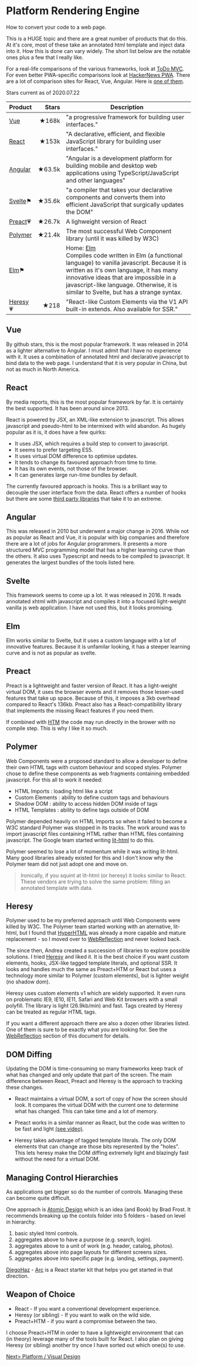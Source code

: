 # Platform Rendering Engine
How to convert your code to a web page.

This is a HUGE topic and there are a great number of products that do this. At it's core, most of these take an annotated html template and inject data into it. How this is done can vary widely. The short list below are the notable ones plus a few that I really like.

For a real-life comparisons of the various frameworks, look at [ToDo MVC](http://todomvc.com/). For even better PWA-specific comparisons look at [HackerNews PWA](https://hnpwa.com/). There are a lot of comparison sites for React, Vue, Angular. Here is [one of them](https://www.codeinwp.com/blog/angular-vs-vue-vs-react/).

Stars current as of 2020.07.22

| Product | Stars | Description |
| ------- | -----:| ----------- |
| [Vue](https://github.com/vuejs/vue) | ★168k | "a progressive framework for building user interfaces." |
| [React](https://github.com/facebook/react) | ★153k | "A declarative, efficient, and flexible JavaScript library for building user interfaces." |
| [Angular](https://github.com/angular/angular.js) | ★63.5k | "Angular is a development platform for building mobile and desktop web applications using TypeScript/JavaScript and other languages" |
| [Svelte](https://github.com/sveltejs/svelte)⚑  | ★35.6k | "a compiler that takes your declarative components and converts them into efficient JavaScript that surgically updates the DOM" |
| [Preact](https://github.com/preactjs/preact)💗 | ★26.7k | A lighweight version of React |
| [Polymer](https://github.com/Polymer/polymer) | ★21.4k| The most successful Web Component library (until it was killed by W3C) |
| [Elm](https://github.com/elm)⚑ |  | Home: [Elm](https://elm-lang.org/)<br>Compiles code written in Elm (a functional language) to vanilla javascript. Because it is written as it's own language, it has many innovative ideas that are impossible in a javascript-like language. Otherwise, it is similar to Svelte, but has a strange syntax. |
| [Heresy](https://github.com/WebReflection/heresy)💗 | ★218| "React-like Custom Elements via the V1 API built-in extends. Also available for SSR." |

## Vue
By github stars, this is the most popular framework. It was released in 2014 as a lighter alternative to Angular. I must admit that I have no experience with it. It uses a combination of annotated html and declarative javascript to bind data to the web page. I understand that it is very popular in China, but not as much in North America.

## React
By media reports, this is the most popular framework by far. It is certainly the best supported. It has been around since 2013.

React is powered by JSX, an XML-like extension to javascript. This allows javascript and pseudo-html to be intermixed with wild abandon. As hugely popular as it is, it does have a few quirks:

- It uses JSX, which requires a build step to convert to javascript.
- It seems to prefer targeting ES5.
- It uses virtual DOM difference to optimise updates.
- It tends to change its favoured approach from time to time.
- It has its own events, not those of the browser.
- It can generates large run-time bundles by default.

The currently favoured approach is hooks. This is a brilliant way to decouple the user interface from the data. React offers a number of hooks but there are some [third party libraries](https://github.com/streamich/react-use) that take it to an extreme.

## Angular
This was released in 2010 but underwent a major change in 2016. While not as popular as React and Vue, it is popular with big companies and therefore there are a lot of jobs for Angular programmers. It presents a more structured MVC programming model that has a higher learning curve than the others. It also uses Typescript and needs to be compiled to javascript. It generates the largest bundles of the tools listed here.

## Svelte
This framework seems to come up a lot. It was released in 2016. It reads annotated xhtml with javascript and compiles it into a focused light-weight vanilla js web application. I have not used this, but it looks promising.

## Elm
Elm works similar to Svelte, but it uses a custom language with a lot of innovative features. Because it is unfamilar looking, it has a steeper learning curve and is not as popular as svelte.

## Preact
Preact is a lightweight and faster version of React. It has a light-weight virtual DOM, it uses the browser events and it removes those lesser-used features that take up space. Because of this, it imposes a 3kb overhead compared to React's 136kb. Preact also has a React-compatibility library that implements the missing React features if you need them.

If combined with [HTM](https://github.com/developit/htm) the code may run directly in the brower with no compile step. This is why I like it so much.

## Polymer
Web Components were a proposed standard to allow a developer to define their own HTML tags with custom behaviour and scoped styles. Polymer chose to define these components as web fragments containing embedded javascript. For this all to work it needed:

- HTML Imports : loading html like a script
- Custom Elements : ability to define custom tags and behaviours
- Shadow DOM : ability to access hidden DOM inside of tags
- HTML Templates : ability to define tags outside of DOM

Polymer depended heavily on HTML Imports so when it failed to become a W3C standard Polymer was stopped in its tracks. The work around was to import javascript files containing HTML rather than HTML files containing javascript. The Google team started writing [lit-html](https://lit-html.polymer-project.org/) to do this.

Polymer seemed to lose a lot of momentum while it was writing lit-html. Many good libraries already existed for this and I don't know why the Polymer team did not just adopt one and move on.

> Ironically, if you squint at lit-html (or heresy) it looks similar to React. These vendors are trying to solve the same problem: filling an annotated template with data.

## Heresy
Polymer used to be my preferred approach until Web Components were killed by W3C. The Polymer team started working with an aternative, lit-html, but I found that [HyperHTML](https://viperhtml.js.org/hyper.html) was already a more capable and mature replacement - so I moved over to [WebReflection](https://github.com/WebReflection) and never looked back.

The since then, Andrea created a succession of libraries to explore possible solutions. I tried [Heresy](https://github.com/WebReflection/heresy) and liked it. It is the best choice if you want custom elements, hooks, JSX-like tagged template literals, and optional SSR. It looks and handles much the same as Preact+HTM or React but uses a technology more similar to Polymer (custom elements), but is lighter weight (no shadow dom).

Heresy uses custom elements v1 which are widely supported. It even runs on problematic IE9, IE10, IE11, Safari and Web Kit browsers with a small polyfill. The library is light (26.9kb/min) and fast. Tags created by Heresy can be treated as regular HTML tags.

If you want a different approach there are also a dozen other libraries listed. One of them is sure to be exactly what you are looking for. See the [WebReflection](../People/WebReflection.md) section of this document for details.

## DOM Diffing

Updating the DOM is time-consuming so many frameworks keep track of what has changed and only update that part of the screen. The main difference between React, Preact and Heresy is the approach to tracking these changes.

- React maintains a virtual DOM, a sort of copy of how the screen should look. It compares the virtual DOM with the current one to determine what has changed. This can take time and a lot of memory.

- Preact works in a similar manner as React, but the code was written to be fast and light [(see video)](https://www.youtube.com/watch?v=LY6y3HbDVmg&feature=youtu.be). 

- Heresy takes advantage of tagged template literals. The only DOM elements that can change are those bits represented by the "holes". This lets heresy make the DOM diffing extremely light and blazingly fast without the need for a virtual DOM.

## Managing Control Hierarchies
As applications get bigger so do the number of controls. Managing these can become quite difficult.

One approach is [Atomic Design](https://atomicdesign.bradfrost.com/) which is an idea (and Book) by Brad Frost. It recommends breaking up the contols folder into 5 folders - based on level in hierarchy. 

1. basic styled html controls. 
2. aggregates above to have a purpose (e.g. search, login).
3. aggregates above to a unit of work (e.g. header, catalog, photos).
4. aggregates above into page layouts for different screens sizes.
5. aggregates above into specific page (e.g. landing, settings, payment).

[DiegoHaz](../People/DiegoHaz.md) - [Arc](https://github.com/diegohaz/arc) is a React starter kit that helps you get started in that direction.

## Weapon of Choice
- React - If you want a conventional development experience.
- Heresy (or sibling) - If you want to walk on the wild side.
- Preact+HTM - if you want a compromise between the two.

I choose Preact+HTM in order to have a lightweight environment that can (in theory) leverage many of the tools built for React. I also plan on giving Heresy (or sibling) another try once I have sorted out which one(s) to use.

[Next> Platform / Visual Design](VisualDesign.md#design)
